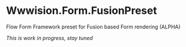 # Wwwision.Form.FusionPreset

Flow Form Framework preset for Fusion based Form rendering (ALPHA)

*This is work in progress, stay tuned*
